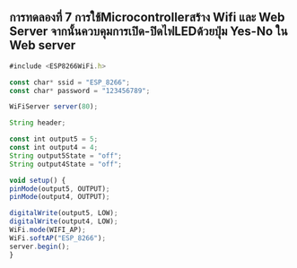 ##  การทดลองที่ 7 การใช้Microcontrollerสร้าง Wifi และ Web Server จากนั้นควบคุมการเปิด-ปิดไฟLEDด้วยปุ่ม Yes-No ใน Web server <br>
```javascript
#include <ESP8266WiFi.h>

const char* ssid = "ESP_8266";
const char* password = "123456789";

WiFiServer server(80);

String header;

const int output5 = 5;
const int output4 = 4;
String output5State = "off";
String output4State = "off";

void setup() {
pinMode(output5, OUTPUT);
pinMode(output4, OUTPUT);

digitalWrite(output5, LOW);
digitalWrite(output4, LOW);
WiFi.mode(WIFI_AP); 
WiFi.softAP("ESP_8266"); 
server.begin();
}
```
